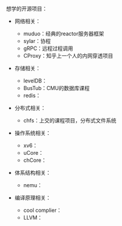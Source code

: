 想学的开源项目：

- 网络相关：
	- muduo：经典的reactor服务器框架
	- sylar：协程
	- gRPC：远程过程调用
	- CProxy：知乎上一个人的内网穿透项目

- 存储相关：
	- levelDB：
	- BusTub：CMU的数据库课程
	- redis：

- 分布式相关：
	- chfs：上交的课程项目，分布式文件系统


- 操作系统相关：
	- xv6：
	- uCore：
	- chCore：

- 体系结构相关：
	- nemu：

- 编译原理相关：
	- cool complier：
	- LLVM：

	
